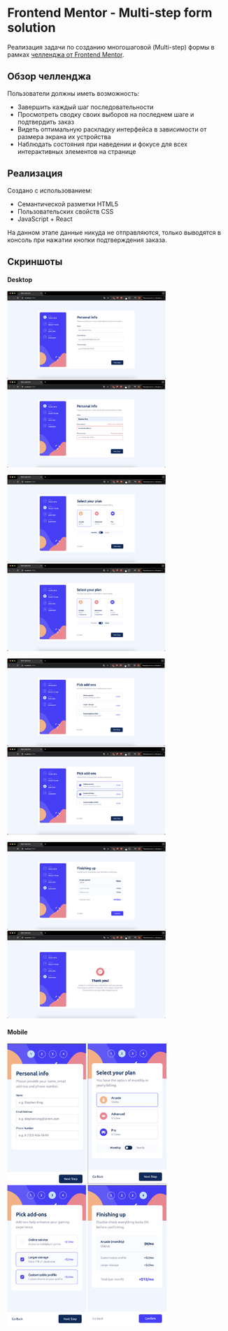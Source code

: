 # Frontend Mentor - Multi-step form solution

Реализация задачи по созданию многошаговой (Multi-step) формы в рамках [челленджа от Frontend Mentor](https://www.frontendmentor.io/challenges/multistep-form-YVAnSdqQBJ).

## Обзор челленджа

Пользователи должны иметь возможность:

-   Завершить каждый шаг последовательности
-   Просмотреть сводку своих выборов на последнем шаге и подтвердить заказ
-   Видеть оптимальную раскладку интерфейса в зависимости от размера экрана их устройства
-   Наблюдать состояния при наведении и фокусе для всех интерактивных элементов на странице

## Реализация

Создано с использованием:
-   Семантической разметки HTML5
-   Пользовательских свойств CSS
-   JavaScript + React

На данном этапе данные никуда не отправляются, только выводятся в консоль при нажатии кнопки подтверждения заказа.

## Скриншоты

#### Desktop
<img src="https://github.com/AAAnanastya/multi-step-form/raw/main/Preview/Desktop/desk_1.png" height="200" alt="1"> <img src="https://github.com/AAAnanastya/multi-step-form/raw/main/Preview/Desktop/desk_1_active.png" height="200" alt="1_active">

<img src="https://github.com/AAAnanastya/multi-step-form/raw/main/Preview/Desktop/desk_2_m.png" height="200" alt="2"> <img src="https://github.com/AAAnanastya/multi-step-form/raw/main/Preview/Desktop/desk_2_y.png" height="200" alt="2.2">

<img src="https://github.com/AAAnanastya/multi-step-form/raw/main/Preview/Desktop/desk_3.png" height="200" alt="3"> <img src="https://github.com/AAAnanastya/multi-step-form/raw/main/Preview/Desktop/desk_3_active.png" height="200" alt="3_active">

<img src="https://github.com/AAAnanastya/multi-step-form/raw/main/Preview/Desktop/desk_4.png" height="200" alt="4"> <img src="https://github.com/AAAnanastya/multi-step-form/raw/main/Preview/Desktop/desk_sum.png" height="200" alt="4_active">

#### Mobile

<img src="https://github.com/AAAnanastya/multi-step-form/raw/main/Preview/Mobile/mob_1.png" width="180" alt="1"> <img src="https://github.com/AAAnanastya/multi-step-form/raw/main/Preview/Mobile/mob_2.png" width="180" alt="2"> <img src="https://github.com/AAAnanastya/multi-step-form/raw/main/Preview/Mobile/mob_3.png" width="180" alt="3"> <img src="https://github.com/AAAnanastya/multi-step-form/raw/main/Preview/Mobile/mob_4.png" width="180" alt="4">
